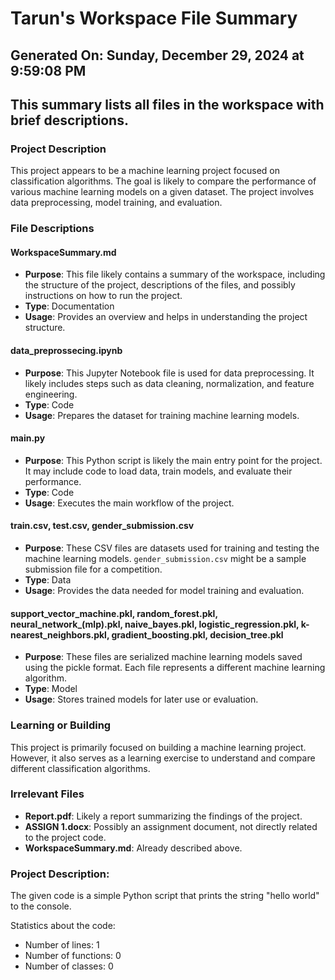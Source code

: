 # Tarun's Workspace File Summary
## Generated On: Sunday, December 29, 2024 at 9:59:08 PM
This summary lists all files in the workspace with brief descriptions.
---
### Project Description
This project appears to be a machine learning project focused on classification algorithms. The goal is likely to compare the performance of various machine learning models on a given dataset. The project involves data preprocessing, model training, and evaluation.

### File Descriptions

#### WorkspaceSummary.md
- **Purpose**: This file likely contains a summary of the workspace, including the structure of the project, descriptions of the files, and possibly instructions on how to run the project.
- **Type**: Documentation
- **Usage**: Provides an overview and helps in understanding the project structure.

#### data_preprossecing.ipynb
- **Purpose**: This Jupyter Notebook file is used for data preprocessing. It likely includes steps such as data cleaning, normalization, and feature engineering.
- **Type**: Code
- **Usage**: Prepares the dataset for training machine learning models.

#### main.py
- **Purpose**: This Python script is likely the main entry point for the project. It may include code to load data, train models, and evaluate their performance.
- **Type**: Code
- **Usage**: Executes the main workflow of the project.

#### train.csv, test.csv, gender_submission.csv
- **Purpose**: These CSV files are datasets used for training and testing the machine learning models. `gender_submission.csv` might be a sample submission file for a competition.
- **Type**: Data
- **Usage**: Provides the data needed for model training and evaluation.

#### support_vector_machine.pkl, random_forest.pkl, neural_network_(mlp).pkl, naive_bayes.pkl, logistic_regression.pkl, k-nearest_neighbors.pkl, gradient_boosting.pkl, decision_tree.pkl
- **Purpose**: These files are serialized machine learning models saved using the pickle format. Each file represents a different machine learning algorithm.
- **Type**: Model
- **Usage**: Stores trained models for later use or evaluation.

### Learning or Building
This project is primarily focused on building a machine learning project. However, it also serves as a learning exercise to understand and compare different classification algorithms.

### Irrelevant Files
- **Report.pdf**: Likely a report summarizing the findings of the project.
- **ASSIGN 1.docx**: Possibly an assignment document, not directly related to the project code.
- **WorkspaceSummary.md**: Already described above. 
### Project Description:
 The given code is a simple Python script that prints the string "hello world" to the console. 

Statistics about the code:
- Number of lines: 1
- Number of functions: 0
- Number of classes: 0

